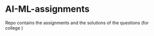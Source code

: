 # AI-ML-assignments
Repo contains the assignments and the solutions of the questions (for college )
